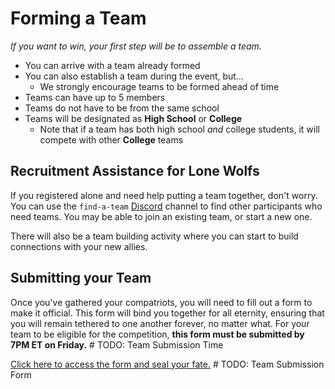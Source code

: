 # Forming a Team
_If you want to win, your first step will be to assemble a team._

- You can arrive with a team already formed
- You can also establish a team during the event, but...
  - We strongly encourage teams to be formed ahead of time
- Teams can have up to 5 members
- Teams do not have to be from the same school
- Teams will be designated as **High School** or **College**
  - Note that if a team has both high school _and_ college students, it will compete with other **College** teams

## Recruitment Assistance for Lone Wolfs
If you registered alone and need help putting a team together, don't worry. You can use the `find-a-team` [Discord](DiscordInformation.md) channel to find other participants who need teams. You may be able to join an existing team, or start a new one.

There will also be a team building activity where you can start to build connections with your new allies.

## Submitting your Team
Once you've gathered your compatriots, you will need to fill out a form to make it official. This form will bind you together for all eternity, ensuring that you will remain tethered to one another forever, no matter what. For your team to be eligible for the competition, **this form must be submitted by 7PM ET on Friday.** # TODO: Team Submission Time

[Click here to access the form and seal your fate.]() # TODO: Team Submission Form
